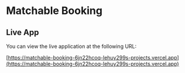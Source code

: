 # Matchable Booking

## Live App

You can view the live application at the following URL:

[https://matchable-booking-6jn22hcoq-lehuy299s-projects.vercel.app](https://matchable-booking-6jn22hcoq-lehuy299s-projects.vercel.app)
